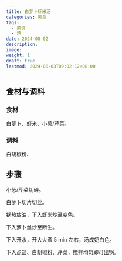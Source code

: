 ```yaml
---
title: 白萝卜虾米汤
categories: 美食
tags:
  - 菜谱
  - 汤
date: 2024-08-02
description: 
image: 
weight: 1
draft: true
lastmod: 2024-08-03T09:02:12+08:00
---
```

## 食材与调料

### 食材

白萝卜、虾米、小葱/芹菜。

### 调料

白胡椒粉、

## 步骤

小葱/芹菜切碎。

白萝卜切片切丝。

锅热放油，下入虾米炒至变色。

下入萝卜丝炒至断生。

下入开水，开大火煮 5 min 左右，汤成奶白色。

下入点盐、白胡椒粉、芹菜，搅拌均匀即可出锅。

